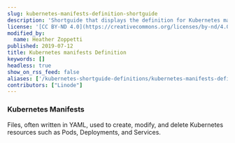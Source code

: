 ```yaml
---
slug: kubernetes-manifests-definition-shortguide
description: 'Shortguide that displays the definition for Kubernetes manifests.'
license: '[CC BY-ND 4.0](https://creativecommons.org/licenses/by-nd/4.0)'
modified_by:
  name: Heather Zoppetti
published: 2019-07-12
title: Kubernetes manifests Definition
keywords: []
headless: true
show_on_rss_feed: false
aliases: ['/kubernetes-shortguide-definitions/kubernetes-manifests-definition-shortguide/']
contributors: ["Linode"]
---
```


### Kubernetes Manifests

Files, often written in YAML, used to create, modify, and delete Kubernetes resources such as Pods, Deployments, and Services.
